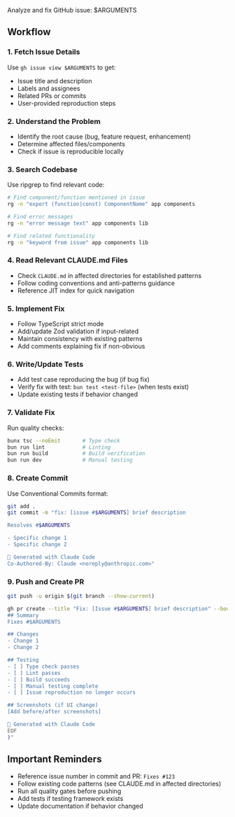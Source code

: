 Analyze and fix GitHub issue: $ARGUMENTS

## Workflow

### 1. Fetch Issue Details
Use `gh issue view $ARGUMENTS` to get:
- Issue title and description
- Labels and assignees
- Related PRs or commits
- User-provided reproduction steps

### 2. Understand the Problem
- Identify the root cause (bug, feature request, enhancement)
- Determine affected files/components
- Check if issue is reproducible locally

### 3. Search Codebase
Use ripgrep to find relevant code:
```bash
# Find component/function mentioned in issue
rg -n "export (function|const) ComponentName" app components

# Find error messages
rg -n "error message text" app components lib

# Find related functionality
rg -n "keyword from issue" app components lib
```

### 4. Read Relevant CLAUDE.md Files
- Check `CLAUDE.md` in affected directories for established patterns
- Follow coding conventions and anti-patterns guidance
- Reference JIT index for quick navigation

### 5. Implement Fix
- Follow TypeScript strict mode
- Add/update Zod validation if input-related
- Maintain consistency with existing patterns
- Add comments explaining fix if non-obvious

### 6. Write/Update Tests
- Add test case reproducing the bug (if bug fix)
- Verify fix with test: `bun test <test-file>` (when tests exist)
- Update existing tests if behavior changed

### 7. Validate Fix
Run quality checks:
```bash
bunx tsc --noEmit       # Type check
bun run lint            # Linting
bun run build           # Build verification
bun run dev             # Manual testing
```

### 8. Create Commit
Use Conventional Commits format:
```bash
git add .
git commit -m "fix: [issue #$ARGUMENTS] brief description

Resolves #$ARGUMENTS

- Specific change 1
- Specific change 2

🤖 Generated with Claude Code
Co-Authored-By: Claude <noreply@anthropic.com>"
```

### 9. Push and Create PR
```bash
git push -u origin $(git branch --show-current)

gh pr create --title "Fix: [Issue #$ARGUMENTS] brief description" --body "$(cat <<'EOF'
## Summary
Fixes #$ARGUMENTS

## Changes
- Change 1
- Change 2

## Testing
- [ ] Type check passes
- [ ] Lint passes
- [ ] Build succeeds
- [ ] Manual testing complete
- [ ] Issue reproduction no longer occurs

## Screenshots (if UI change)
[Add before/after screenshots]

🤖 Generated with Claude Code
EOF
)"
```

## Important Reminders

- Reference issue number in commit and PR: `Fixes #123`
- Follow existing code patterns (see CLAUDE.md in affected directories)
- Run all quality gates before pushing
- Add tests if testing framework exists
- Update documentation if behavior changed
